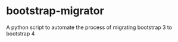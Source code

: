 # bootstrap-migrator
A python script to automate the process of migrating bootstrap 3 to bootstrap 4
